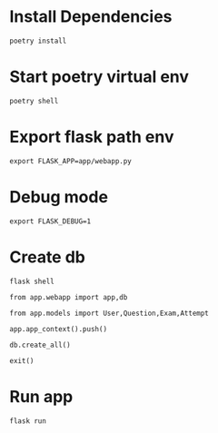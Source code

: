 
# Install Dependencies
`poetry install`
# Start poetry virtual env
`poetry shell`
# Export flask path env
`export FLASK_APP=app/webapp.py`
# Debug mode
`export FLASK_DEBUG=1`
# Create db

`flask shell`

`from app.webapp import app,db`

`from app.models import User,Question,Exam,Attempt`

`app.app_context().push()`

`db.create_all()`

`exit()`
# Run app
`flask run`
